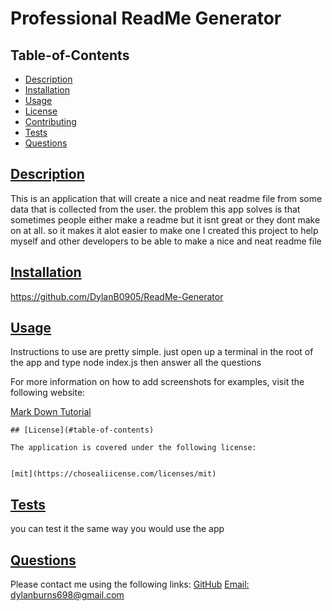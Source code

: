 # Professional ReadMe Generator


  ## Table-of-Contents
  * [Description](#description)
  * [Installation](#installation)
  * [Usage](#usage)
  * [License](#license)
  * [Contributing](#contributing)
  * [Tests](#tests)
  * [Questions](#questions)
  
  ## [Description](#table-of-contents)
  This is an application that will create a nice and neat readme file from some data that is collected from the user. the problem this app solves is that sometimes people either make a readme but it isnt great or they dont make on at all. so it makes it alot easier to make one
  I created this project to help myself and other developers to be able to make a nice and neat readme file
  
  ## [Installation](#table-of-contents)
  https://github.com/DylanB0905/ReadMe-Generator
  
  ## [Usage](#table-of-contents)
  Instructions to use are pretty simple. just open up a terminal in the root of the app and type node index.js then answer all the questions
  
  For more information on how to add screenshots for examples, visit the following website:
  
  [Mark Down Tutorial](https://agea.github.io/tutorial.md/)
  
  
    ## [License](#table-of-contents)
    
    The application is covered under the following license:
    
    
    [mit](https://chosealiicense.com/licenses/mit)
      
  ## [Tests](#table-of-contents)
  
  you can test it the same way you would use the app
  
  ## [Questions](#table-of-contents)
  Please contact me using the following links:
  [GitHub](https://github.com/DylanB0905)
  [Email: dylanburns698@gmail.com](mailto:dylanburns698@gmail.com)

